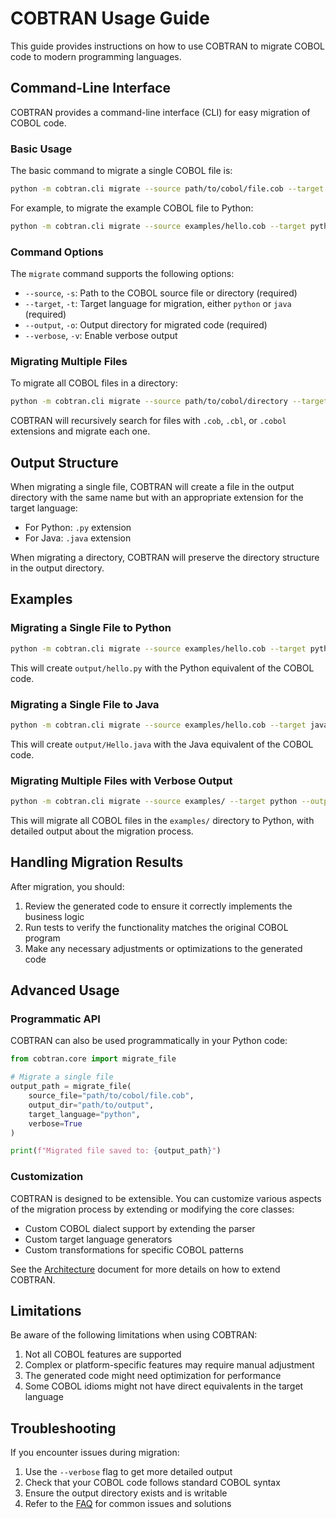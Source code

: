 # COBTRAN Usage Guide

This guide provides instructions on how to use COBTRAN to migrate COBOL code to modern programming languages.

## Command-Line Interface

COBTRAN provides a command-line interface (CLI) for easy migration of COBOL code.

### Basic Usage

The basic command to migrate a single COBOL file is:

```bash
python -m cobtran.cli migrate --source path/to/cobol/file.cob --target python --output path/to/output
```

For example, to migrate the example COBOL file to Python:

```bash
python -m cobtran.cli migrate --source examples/hello.cob --target python --output output/
```

### Command Options

The `migrate` command supports the following options:

- `--source`, `-s`: Path to the COBOL source file or directory (required)
- `--target`, `-t`: Target language for migration, either `python` or `java` (required)
- `--output`, `-o`: Output directory for migrated code (required)
- `--verbose`, `-v`: Enable verbose output

### Migrating Multiple Files

To migrate all COBOL files in a directory:

```bash
python -m cobtran.cli migrate --source path/to/cobol/directory --target python --output path/to/output
```

COBTRAN will recursively search for files with `.cob`, `.cbl`, or `.cobol` extensions and migrate each one.

## Output Structure

When migrating a single file, COBTRAN will create a file in the output directory with the same name but with an appropriate extension for the target language:

- For Python: `.py` extension
- For Java: `.java` extension

When migrating a directory, COBTRAN will preserve the directory structure in the output directory.

## Examples

### Migrating a Single File to Python

```bash
python -m cobtran.cli migrate --source examples/hello.cob --target python --output output/
```

This will create `output/hello.py` with the Python equivalent of the COBOL code.

### Migrating a Single File to Java

```bash
python -m cobtran.cli migrate --source examples/hello.cob --target java --output output/
```

This will create `output/Hello.java` with the Java equivalent of the COBOL code.

### Migrating Multiple Files with Verbose Output

```bash
python -m cobtran.cli migrate --source examples/ --target python --output output/ --verbose
```

This will migrate all COBOL files in the `examples/` directory to Python, with detailed output about the migration process.

## Handling Migration Results

After migration, you should:

1. Review the generated code to ensure it correctly implements the business logic
2. Run tests to verify the functionality matches the original COBOL program
3. Make any necessary adjustments or optimizations to the generated code

## Advanced Usage

### Programmatic API

COBTRAN can also be used programmatically in your Python code:

```python
from cobtran.core import migrate_file

# Migrate a single file
output_path = migrate_file(
    source_file="path/to/cobol/file.cob",
    output_dir="path/to/output",
    target_language="python",
    verbose=True
)

print(f"Migrated file saved to: {output_path}")
```

### Customization

COBTRAN is designed to be extensible. You can customize various aspects of the migration process by extending or modifying the core classes:

- Custom COBOL dialect support by extending the parser
- Custom target language generators
- Custom transformations for specific COBOL patterns

See the [Architecture](architecture.md) document for more details on how to extend COBTRAN.

## Limitations

Be aware of the following limitations when using COBTRAN:

1. Not all COBOL features are supported
2. Complex or platform-specific features may require manual adjustment
3. The generated code might need optimization for performance
4. Some COBOL idioms might not have direct equivalents in the target language

## Troubleshooting

If you encounter issues during migration:

1. Use the `--verbose` flag to get more detailed output
2. Check that your COBOL code follows standard COBOL syntax
3. Ensure the output directory exists and is writable
4. Refer to the [FAQ](faq.md) for common issues and solutions
